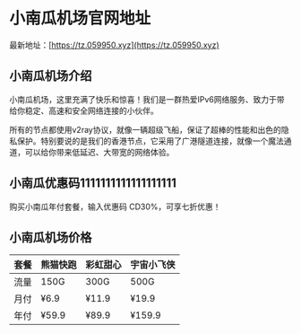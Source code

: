 # 小南瓜机场官网地址

最新地址：[https://tz.059950.xyz](https://tz.059950.xyz)

## 小南瓜机场介绍

小南瓜机场，这里充满了快乐和惊喜！我们是一群热爱IPv6网络服务、致力于带给你稳定、高速和安全网络连接的小伙伴。

所有的节点都使用v2ray协议，就像一辆超级飞船，保证了超棒的性能和出色的隐私保护。特别要说的是我们的香港节点，它采用了广港隧道连接，就像一个魔法通道，可以给你带来低延迟、大带宽的网络体验。

## 小南瓜优惠码1111111111111111111

购买小南瓜年付套餐，输入优惠码 CD30%，可享七折优惠！

## 小南瓜机场价格

|套餐|熊猫快跑|彩虹甜心|宇宙小飞侠|
|----|----|----|----|
|流量|150G|300G|500G|
|月付|¥6.9|¥11.9|¥19.9|
|年付|¥59.9|¥89.9|¥159.9|
